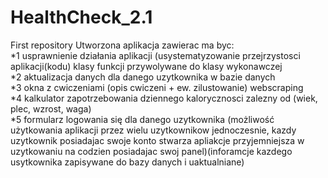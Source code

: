 # HealthCheck_2.1

First repository Utworzona aplikacja zawierac ma byc:  
*1 usprawnienie działania aplikacji (usystematyzowanie przejrzystosci aplikacji(kodu) klasy funkcji przywolywane do klasy wykonawczej    
*2 aktualizacja danych dla danego uzytkownika w bazie danych  
*3 okna z cwiczeniami (opis cwiczeni + ew. zilustowanie)  webscraping  
*4 kalkulator zapotrzebowania dziennego kalorycznosci zalezny od (wiek, plec, wzrost, waga)  
*5 formularz logowania się dla danego uzytkownika (możliwość użytkowania aplikacji przez wielu uzytkownikow jednoczesnie, kazdy uzytkownik posiadajac swoje konto stwarza apliakcje przyjemniejsza w uzytkowaniu na codzien posiadajac swoj panel)(inforamcje kazdego usytkownika zapisywane do bazy danych i uaktualniane)  
